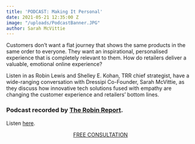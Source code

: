 ```yaml
---
title: 'PODCAST: Making It Personal'
date: 2021-05-21 12:35:00 Z
image: "/uploads/PodcastBanner.JPG"
author: Sarah McVittie
---
```


Customers don’t want a flat journey that shows the same products in the same order to everyone. They want an inspirational, personalised experience that is completely relevant to them. How do retailers deliver a valuable, emotional online experience? 

Listen in as Robin Lewis and Shelley E. Kohan, TRR chief strategist, have a wide-ranging conversation with Dressipi Co-Founder, Sarah McVittie, as they discuss how innovative tech solutions fused with empathy are changing the customer experience and retailers’ bottom lines.

### Podcast recorded by [The Robin Report](https://www.therobinreport.com/the-robin-report-podcasts/?utm_source=newsletter&utm_medium=email&utm_campaign=podcast&utm_source=The+Robin+Report&utm_campaign=8b78cb6404-EMAIL_CAMPAIGN_2021_05_06_07_20_COPY_01&utm_medium=email&utm_term=0_e90268c709-8b78cb6404-229171993).
Listen [here](https://www.therobinreport.com/the-robin-report-podcasts/?utm_source=newsletter&utm_medium=email&utm_campaign=podcast&utm_source=The+Robin+Report&utm_campaign=8b78cb6404-EMAIL_CAMPAIGN_2021_05_06_07_20_COPY_01&utm_medium=email&utm_term=0_e90268c709-8b78cb6404-229171993).

<p style="text-align:center"><a href="/company/contact/" class="button button-primary">FREE CONSULTATION</a></p>